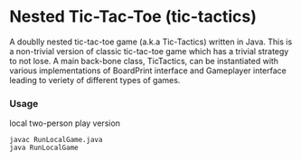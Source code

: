 # Nested Tic-Tac-Toe (tic-tactics)

A doublly nested tic-tac-toe game (a.k.a Tic-Tactics) written in Java. This is a non-trivial version of classic tic-tac-toe game which has a trivial strategy to not lose. A main back-bone class, TicTactics, can be instantiated with various implementations of BoardPrint interface and Gameplayer interface leading to veriety of different types of games. 

### Usage
local two-person play version

    javac RunLocalGame.java
    java RunLocalGame


